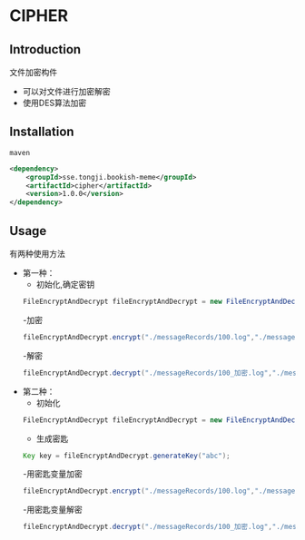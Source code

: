 # CIPHER

## Introduction

文件加密构件

- 可以对文件进行加密解密
- 使用DES算法加密

## Installation
`maven`

```xml
<dependency>
    <groupId>sse.tongji.bookish-meme</groupId>
    <artifactId>cipher</artifactId>
    <version>1.0.0</version>
</dependency>
```

## Usage
有两种使用方法
- 第一种：
    - 初始化,确定密钥
    ```java
    FileEncryptAndDecrypt fileEncryptAndDecrypt = new FileEncryptAndDecrypt("keyString");
    ```
    -加密
    ```java
    fileEncryptAndDecrypt.encrypt("./messageRecords/100.log","./messageRecords/100_加密.log");
    ```
    -解密
    ```java
    fileEncryptAndDecrypt.decrypt("./messageRecords/100_加密.log","./messageRecords/100_解密.log");
    ```
- 第二种：
    - 初始化
    ```java
    FileEncryptAndDecrypt fileEncryptAndDecrypt = new FileEncryptAndDecrypt();
    ```
    - 生成密匙
    ```java
    Key key = fileEncryptAndDecrypt.generateKey("abc");
    ```
    -用密匙变量加密
    ```java
    fileEncryptAndDecrypt.encrypt("./messageRecords/100.log","./messageRecords/100_加密.log",key);
    ```
    -用密匙变量解密
    ```java
    fileEncryptAndDecrypt.decrypt("./messageRecords/100_加密.log","./messageRecords/100_解密.log",key);
    ```
